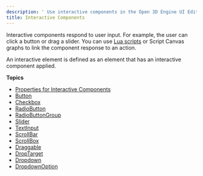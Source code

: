 ```yaml
---
description: ' Use interactive components in the Open 3D Engine UI Editor. '
title: Interactive Components
---
```


Interactive components respond to user input\. For example, the user can click a button or drag a slider\. You can use [Lua scripts](/docs/user-guide/features/interactivity/user-interface/editor/loading-canvases-lua.md) or Script Canvas graphs to link the component response to an action\.

An interactive element is defined as an element that has an interactive component applied\.

**Topics**
+ [Properties for Interactive Components](/docs/user-guide/features/interactivity/user-interface/editor/components-interactive-properties.md)
+ [Button](/docs/user-guide/features/interactivity/user-interface/editor/components-button.md)
+ [Checkbox](/docs/user-guide/features/interactivity/user-interface/editor/checkbox-components.md)
+ [RadioButton](/docs/user-guide/features/interactivity/user-interface/editor/components-radiobutton.md)
+ [RadioButtonGroup](/docs/user-guide/features/interactivity/user-interface/editor/components-radiobuttongroup.md)
+ [Slider](/docs/user-guide/features/interactivity/user-interface/editor/slider-components.md)
+ [TextInput](/docs/user-guide/features/interactivity/user-interface/editor/components-textinput.md)
+ [ScrollBar](/docs/user-guide/features/interactivity/user-interface/editor/components-scrollbar.md)
+ [ScrollBox](/docs/user-guide/features/interactivity/user-interface/editor/components-scrollbox.md)
+ [Draggable](/docs/user-guide/features/interactivity/user-interface/editor/components-draggable.md)
+ [DropTarget](/docs/user-guide/features/interactivity/user-interface/editor/components-drop-target.md)
+ [Dropdown](/docs/user-guide/features/interactivity/user-interface/editor/components-dropdown.md)
+ [DropdownOption](/docs/user-guide/features/interactivity/user-interface/editor/components-dropdownoption.md)
